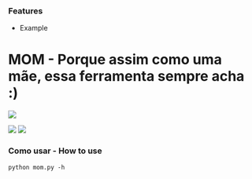 ### Features

- Example

# MOM - Porque assim como uma mãe, essa ferramenta sempre acha :)

![](https://raw.githubusercontent.com/Willianjesusdasilva/mom/main/assets/logo.png)

![](https://img.shields.io/badge/Python-v3.7-blue) ![](https://img.shields.io/badge/Status-BETA-purple)

### Como usar - How to use

`python mom.py -h`
